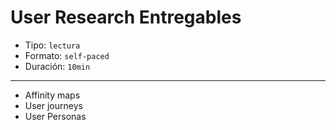 # User Research Entregables

- Tipo: `lectura`
- Formato: `self-paced`
- Duración: `10min`

***

- Affinity maps
- User journeys
- User Personas